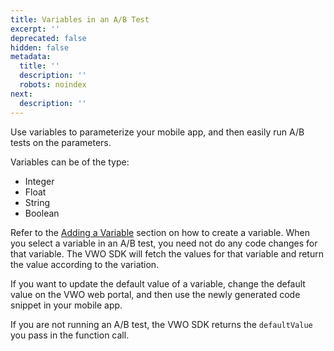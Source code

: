 ```yaml
---
title: Variables in an A/B Test
excerpt: ''
deprecated: false
hidden: false
metadata:
  title: ''
  description: ''
  robots: noindex
next:
  description: ''
---
```

Use variables to parameterize your mobile app, and then easily run A/B tests on the parameters.

Variables can be of the type:

- Integer
- Float
- String
- Boolean

Refer to the [Adding a Variable](ref:adding-a-variable) section on how to create a variable.
When you select a variable in an A/B test, you need not do any code changes for that variable. The VWO SDK will fetch the values for that variable and return the value according to the variation.

If you want to update the default value of a variable, change the default value on the VWO web portal, and then use the newly generated code snippet in your mobile app.

If you are not running an A/B test, the VWO SDK returns the ```defaultValue``` you pass in the function call.